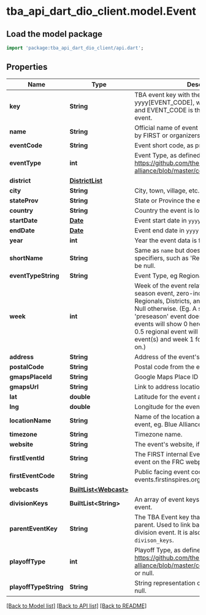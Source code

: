 # tba_api_dart_dio_client.model.Event

## Load the model package
```dart
import 'package:tba_api_dart_dio_client/api.dart';
```

## Properties
Name | Type | Description | Notes
------------ | ------------- | ------------- | -------------
**key** | **String** | TBA event key with the format yyyy[EVENT_CODE], where yyyy is the year, and EVENT_CODE is the event code of the event. | 
**name** | **String** | Official name of event on record either provided by FIRST or organizers of offseason event. | 
**eventCode** | **String** | Event short code, as provided by FIRST. | 
**eventType** | **int** | Event Type, as defined here: https://github.com/the-blue-alliance/the-blue-alliance/blob/master/consts/event_type.py#L2 | 
**district** | [**DistrictList**](DistrictList.md) |  | [optional] 
**city** | **String** | City, town, village, etc. the event is located in. | [optional] 
**stateProv** | **String** | State or Province the event is located in. | [optional] 
**country** | **String** | Country the event is located in. | [optional] 
**startDate** | [**Date**](Date.md) | Event start date in `yyyy-mm-dd` format. | 
**endDate** | [**Date**](Date.md) | Event end date in `yyyy-mm-dd` format. | 
**year** | **int** | Year the event data is for. | 
**shortName** | **String** | Same as `name` but doesn't include event specifiers, such as 'Regional' or 'District'. May be null. | [optional] 
**eventTypeString** | **String** | Event Type, eg Regional, District, or Offseason. | 
**week** | **int** | Week of the event relative to the first official season event, zero-indexed. Only valid for Regionals, Districts, and District Championships. Null otherwise. (Eg. A season with a week 0 'preseason' event does not count, and week 1 events will show 0 here. Seasons with a week 0.5 regional event will show week 0 for those event(s) and week 1 for week 1 events and so on.) | [optional] 
**address** | **String** | Address of the event's venue, if available. | [optional] 
**postalCode** | **String** | Postal code from the event address. | [optional] 
**gmapsPlaceId** | **String** | Google Maps Place ID for the event address. | [optional] 
**gmapsUrl** | **String** | Link to address location on Google Maps. | [optional] 
**lat** | **double** | Latitude for the event address. | [optional] 
**lng** | **double** | Longitude for the event address. | [optional] 
**locationName** | **String** | Name of the location at the address for the event, eg. Blue Alliance High School. | [optional] 
**timezone** | **String** | Timezone name. | [optional] 
**website** | **String** | The event's website, if any. | [optional] 
**firstEventId** | **String** | The FIRST internal Event ID, used to link to the event on the FRC webpage. | [optional] 
**firstEventCode** | **String** | Public facing event code used by FIRST (on frc-events.firstinspires.org, for example) | [optional] 
**webcasts** | [**BuiltList&lt;Webcast&gt;**](Webcast.md) |  | [optional] 
**divisionKeys** | **BuiltList&lt;String&gt;** | An array of event keys for the divisions at this event. | [optional] 
**parentEventKey** | **String** | The TBA Event key that represents the event's parent. Used to link back to the event from a division event. It is also the inverse relation of `divison_keys`. | [optional] 
**playoffType** | **int** | Playoff Type, as defined here: https://github.com/the-blue-alliance/the-blue-alliance/blob/master/consts/playoff_type.py#L4, or null. | [optional] 
**playoffTypeString** | **String** | String representation of the `playoff_type`, or null. | [optional] 

[[Back to Model list]](../README.md#documentation-for-models) [[Back to API list]](../README.md#documentation-for-api-endpoints) [[Back to README]](../README.md)


